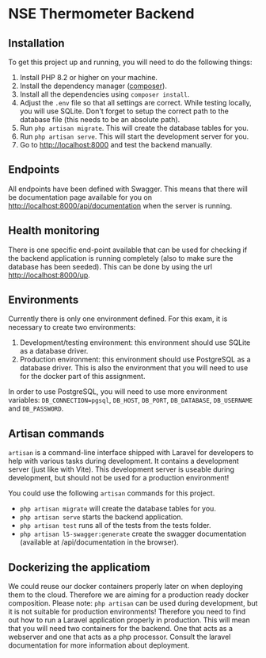 # NSE Thermometer Backend

## Installation
To get this project up and running, you will need to do the following things:
1. Install PHP 8.2 or higher on your machine.
2. Install the dependency manager ([composer](https://getcomposer.org/)).
3. Install all the dependencies using `composer install`.
4. Adjust the `.env` file so that all settings are correct. While testing locally, you will use SQLite. Don't forget to setup the correct path to the database file (this needs to be an absolute path).
5. Run `php artisan migrate`. This will create the database tables for you.
6. Run `php artisan serve`. This will start the development server for you.
7. Go to [http://localhost:8000](http://localhost:8000) and test the backend manually.

## Endpoints
All endpoints have been defined with Swagger. This means that there will be documentation page available for you on [http://localhost:8000/api/documentation](http://localhost:8000/api/documentation) when the server is running.

## Health monitoring
There is one specific end-point available that can be used for checking if the backend application is running completely (also to make sure the database has been seeded). This can be done by using the url [http://localhost:8000/up](http://localhost:8000/up).

## Environments
Currently there is only one environment defined. For this exam, it is necessary to create two environments:
1. Development/testing environment: this environment should use SQLite as a database driver.
2. Production environment: this environment should use PostgreSQL as a database driver. This is also the environment that you will need to use for the docker part of this assignment.

In order to use PostgreSQL, you will need to use more environment variables: `DB_CONNECTION=pgsql`, `DB_HOST`, `DB_PORT`, `DB_DATABASE`, `DB_USERNAME` and `DB_PASSWORD`.

## Artisan commands
`artisan` is a command-line interface shipped with Laravel for developers to help with various tasks during development. It contains a development server (just like with Vite). This development server is useable during development, but should not be used for a production environment!

You could use the following `artisan` commands for this project.

- `php artisan migrate` will create the database tables for you.
- `php artisan serve` starts the backend application.
- `php artisan test` runs all of the tests from the tests folder.
- `php artisan l5-swagger:generate` create the swagger documentation (available at /api/documentation in the browser).

## Dockerizing the applicatiom
We could reuse our docker containers properly later on when deploying them to the cloud. Therefore we are aiming for a production ready docker composition. Please note: `php artisan` can be used during development, but it is not suitable for production environments! Therefore you need to find out how to run a Laravel application properly in production. This will mean that you will need two containers for the backend. One that acts as a webserver and one that acts as a php processor. Consult the laravel documentation for more information about deployment.